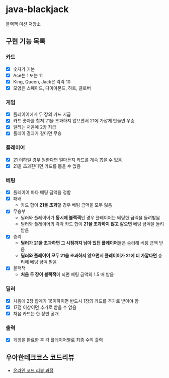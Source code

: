 # java-blackjack

블랙잭 미션 저장소

## 구현 기능 목록

### 카드

- [x] 숫자가 기본
- [x] Ace는 1 또는 11
- [x] King, Queen, Jack은 각각 10
- [x] 모양은 스페이드, 다이아몬드, 하트, 클로버

### 게임

- [x] 플레이어에게 두 장의 카드 지급
- [x] 카드 숫자를 합쳐 21을 초과하지 않으면서 21에 가깝게 만들면 우승
- [x] 딜러는 처음에 2장 지급
- [x] 플레이 결과가 같다면 무승

### 플레이어

- [x] 21 이하일 경우 원한다면 얼마든지 카드를 계속 뽑을 수 있음
- [x] 21을 초과한다면 카드를 뽑을 수 없음

### 베팅

- [x] 플레이어 마다 베팅 금액을 정함
- [x] 패배
    - 카드 합이 **21을 초과**할 경우 베팅 금액을 모두 잃음
- [x] 무승부
    - 딜러와 플레이어가 **동시에 블랙잭**인 경우 플레이어는 베팅한 금액을 돌려받음
    - 딜러와 플레이어의 각각 카드 합이 **21을 초과하지 않고 같으면** 베팅 금액을 돌려받음
- [x] 승리
    - **딜러가 21을 초과하면 그 시점까지 남아 있던 플레이어**들은 승리해 베팅 금액 받음
    - **딜러와 플레이어 모두 21을 초과하지 않으면서 플레이어가 21에 더 가깝다면** 승리해 베팅 금액 받음
- [x] 블랙잭
    - **처음 두 장이 블랙잭**이 되면 베팅 금액의 1.5 배 받음

### 딜러

- [x] 처음에 2장 합계가 16이하이면 반드시 1장의 카드를 추가로 받아야 함
- [x] 17점 이상이면 추가로 받을 수 없음
- [x] 처음 카드는 한 장만 공개

### 출력

- [x] 게임을 완료한 후 각 플레이어별로 최종 수익 출력

## 우아한테크코스 코드리뷰

- [온라인 코드 리뷰 과정](https://github.com/woowacourse/woowacourse-docs/blob/master/maincourse/README.md)
